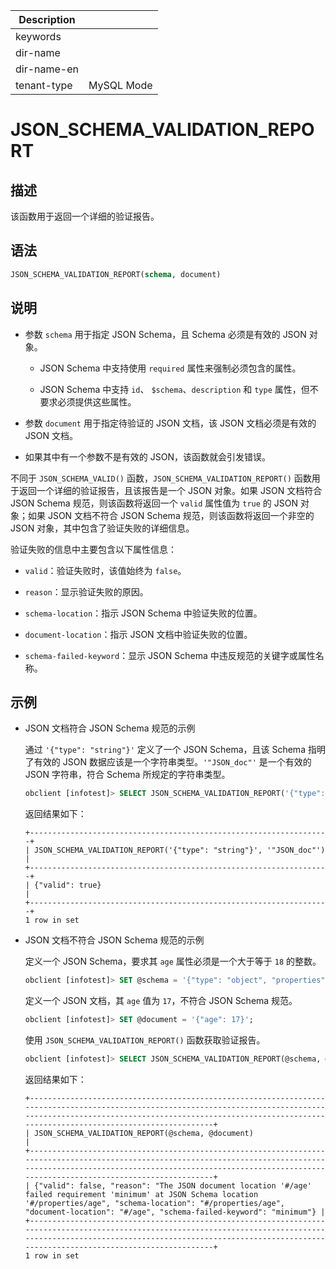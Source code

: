 | Description   |                 |
|---------------|-----------------|
| keywords      |                 |
| dir-name      |                 |
| dir-name-en   |                 |
| tenant-type   | MySQL Mode      |

# JSON_SCHEMA_VALIDATION_REPORT

## 描述

该函数用于返回一个详细的验证报告。

## 语法

```sql
JSON_SCHEMA_VALIDATION_REPORT(schema, document)
```

## 说明

* 参数 `schema` 用于指定 JSON Schema，且 Schema 必须是有效的 JSON 对象。

  * JSON Schema 中支持使用 `required` 属性来强制必须包含的属性。

  * JSON Schema 中支持 `id`、 `$schema`、`description` 和 `type` 属性，但不要求必须提供这些属性。

* 参数 `document` 用于指定待验证的 JSON 文档，该 JSON 文档必须是有效的 JSON 文档。

* 如果其中有一个参数不是有效的 JSON，该函数就会引发错误。

不同于 `JSON_SCHEMA_VALID()` 函数，`JSON_SCHEMA_VALIDATION_REPORT()` 函数用于返回一个详细的验证报告，且该报告是一个 JSON 对象。如果 JSON 文档符合 JSON Schema 规范，则该函数将返回一个 `valid` 属性值为 `true` 的 JSON 对象；如果 JSON 文档不符合 JSON Schema 规范，则该函数将返回一个非空的 JSON 对象，其中包含了验证失败的详细信息。

验证失败的信息中主要包含以下属性信息：

* `valid`：验证失败时，该值始终为 `false`。

* `reason`：显示验证失败的原因。

* `schema-location`：指示 JSON Schema 中验证失败的位置。

* `document-location`：指示 JSON 文档中验证失败的位置。

* `schema-failed-keyword`：显示 JSON Schema 中违反规范的关键字或属性名称。

## 示例

* JSON 文档符合 JSON Schema 规范的示例

   通过 `'{"type": "string"}'` 定义了一个 JSON Schema，且该 Schema 指明了有效的 JSON 数据应该是一个字符串类型。`'"JSON_doc"'` 是一个有效的 JSON 字符串，符合 Schema 所规定的字符串类型。

   ```sql
   obclient [infotest]> SELECT JSON_SCHEMA_VALIDATION_REPORT('{"type": "string"}', '"JSON_doc"');
   ```

   返回结果如下：

   ```shell
   +-------------------------------------------------------------------+
   | JSON_SCHEMA_VALIDATION_REPORT('{"type": "string"}', '"JSON_doc"') |
   +-------------------------------------------------------------------+
   | {"valid": true}                                                   |
   +-------------------------------------------------------------------+
   1 row in set
   ```

* JSON 文档不符合 JSON Schema 规范的示例

   定义一个 JSON Schema，要求其 `age` 属性必须是一个大于等于 `18` 的整数。

   ```sql
   obclient [infotest]> SET @schema = '{"type": "object", "properties": {"age": {"type": "integer", "minimum": 18}}, "required": ["age"]}';
   ```

   定义一个 JSON 文档，其 `age` 值为 `17`，不符合 JSON Schema 规范。

   ```sql
   obclient [infotest]> SET @document = '{"age": 17}';
   ```

   使用 `JSON_SCHEMA_VALIDATION_REPORT()` 函数获取验证报告。

   ```sql
   obclient [infotest]> SELECT JSON_SCHEMA_VALIDATION_REPORT(@schema, @document);
   ```

   返回结果如下：

   ```shell
   +--------------------------------------------------------------------------------------------------------------------------------------------------------------------------------------------------------------------------------------------------+
   | JSON_SCHEMA_VALIDATION_REPORT(@schema, @document)                                                                                                                                                                                                |
   +--------------------------------------------------------------------------------------------------------------------------------------------------------------------------------------------------------------------------------------------------+
   | {"valid": false, "reason": "The JSON document location '#/age' failed requirement 'minimum' at JSON Schema location '#/properties/age", "schema-location": "#/properties/age", "document-location": "#/age", "schema-failed-keyword": "minimum"} |
   +--------------------------------------------------------------------------------------------------------------------------------------------------------------------------------------------------------------------------------------------------+
   1 row in set
   ```

